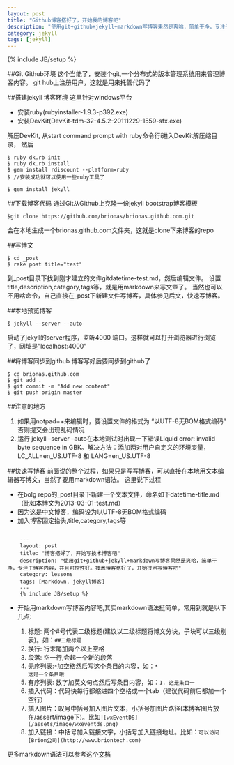 ```yaml
---
layout: post
title: "Github博客搭好了，开始我的博客吧"
description: "使用git+github+jekyll+markdown写博客果然是爽哈，简单干净，专注于博客内容，并且可控性好。博客搭好了，开始博客之旅吧"
category: jekyll
tags: [jekyll]
---
```

{% include JB/setup %}

##Git Github环境
这个当能了，安装个git,一个分布式的版本管理系统用来管理博客内容。
git hub上注册用户，这就是用来托管代码了

##搭建jekyll 博客环境
这里针对windows平台

* 安装ruby(rubyinstaller-1.9.3-p392.exe) 
* 安装DevKit(DevKit-tdm-32-4.5.2-20111229-1559-sfx.exe)

解压DevKit, 从start command prompt with ruby命令行i进入DevKit解压缩目录， 然后

    $ ruby dk.rb init
    $ ruby dk.rb install
    $ gem install rdiscount --platform=ruby
    $ //安装成功就可以使用一些ruby工具了
    
    $ gem install jekyll 
    

##下载博客代码
通过Git从Github上克隆一份jekyll bootstrap博客模板

    $git clone https://github.com/brionas/brionas.github.com.git

会在本地生成一个brionas.github.com文件夹，这就是clone下来博客的repo

##写博文 

    $ cd _post
    $ rake post title="test"
    
到_post目录下找到刚才建立的文件gitdatetime-test.md，然后编辑文件。
设置title,description,category,tags等，就是用markdown来写文章了。
当然也可以不用啥命令，自己直接在_post下新建文件写博客，具体参见后文，快速写博客。

##本地预览博客

    $ jekyll --server --auto

启动了jekyll的server程序，监听4000 端口。这样就可以打开浏览器进行浏览了，网址是”localhost:4000”


##将博客同步到github
博客写好后要同步到github了

    $ cd brionas.github.com
    $ git add .
    $ git commit -m "Add new content" 
    $ git push origin master

##注意的地方
1. 如果用notpad++来编辑时，要设置文件的格式为 “以UTF-8无BOM格式编码” 否则提交会出现乱码情况
2. 运行 jekyll –server –auto在本地测试时出现一下错误Liquid error: invalid byte sequence in GBK。解决方法：添加两对用户自定义的环境变量，LC_ALL=en_US.UTF-8 和 LANG=en_US.UTF-8


##快速写博客
前面说的整个过程，如果只是写写博客，可以直接在本地用文本编辑器写博文，当然了要用markdown语法。
这里说下过程

* 在bolg repo的_post目录下新建一个文本文件，命名如下datetime-title.md（比如本博文为2013-03-01-test.md）
* 因为这是中文博客，编码设为以UTF-8无BOM格式编码
* 加入博客固定抬头,title,category,tags等

<pre><code>
    ---
    layout: post
    title: "博客搭好了，开始写技术博客吧"
    description: "使用git+github+jekyll+markdown写博客果然是爽哈，简单干净，专注于博客内容，并且可控性好。技术博客搭好了，开始技术写博客吧"
    category: lessons
    tags: [Markdown, jekyll博客]
    ---
    {% include JB/setup %}
</code></pre>



* 开始用markdown写博客内容吧,其实markdown语法挺简单，常用到就是以下几点:

  1. 标题: 两个#号代表二级标题(建议以二级标题将博文分块，子块可以三级别表)。如：`##二级标题`&nbsp;
  2. 换行: 行末尾加两个以上空格&nbsp;
  3. 段落: 空一行,会起一个新的段落&nbsp;
  4. 无序列表:`*`加空格然后写这个条目的内容，如：<code>* 这是一个条目哦</code>
  5. 有序列表: 数字加英文句点然后写条目内容，如：<code>1. 这是条目一 </code>
  6. 插入代码：代码快每行都缩进四个空格或一个tab（建议代码前后都加一个空行）
  7. 插入图片：叹号中括号加入图片文本，小括号加图片路径(本博客图片放在/assert/image下)。比如`![wxEventDS](/assets/image/wxeventds.png)`
  8. 加入链接：中括号加入链接文字，小括号加入链接地址。比如：`可以访问[Brion公司](http://www.briontech.com)`

更多markdown语法可以参考这个[文档](http://wowubuntu.com/markdown/)






